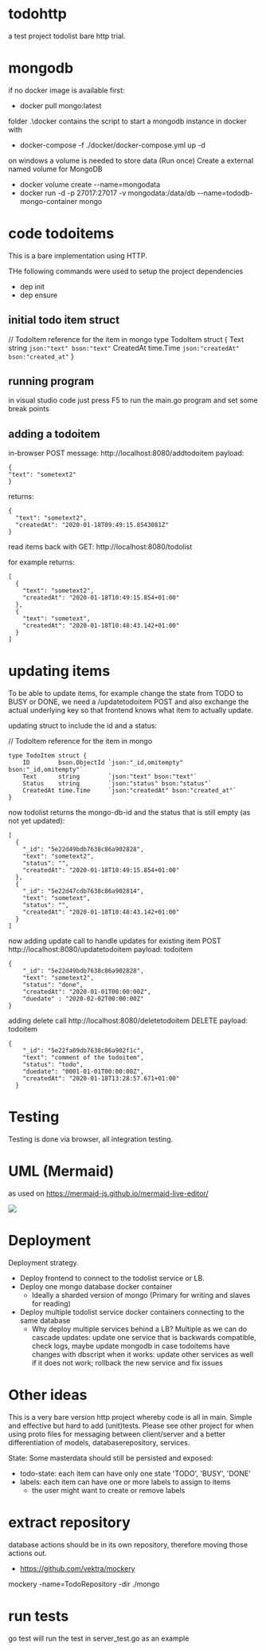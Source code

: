 # todohttp
a test project todolist
bare http trial.

# mongodb

if no docker image is available first:
* docker pull mongo:latest

folder
.\docker 
contains the script to start a mongodb instance in docker with
* docker-compose -f ./docker/docker-compose.yml up -d 

on windows a volume is needed to store data
(Run once) Create a external named volume for MongoDB
* docker volume create --name=mongodata
* docker run -d -p 27017:27017 -v mongodata:/data/db --name=tododb-mongo-container mongo

code todoitems
==============
This is a bare implementation using HTTP.

THe following commands were used to setup the project dependencies
* dep init
* dep ensure

initial todo item struct
------------------------
// TodoItem reference for the item in mongo
type TodoItem struct {
	Text      string    `json:"text" bson:"text"`
	CreatedAt time.Time `json:"createdAt" bson:"created_at"`
}

running program
---------------
in visual studio code just press F5 to run the main.go program
and set some break points

adding a todoitem
-----------------
in-browser POST message:
http://localhost:8080/addtodoitem
payload:

```
{
"text": "sometext2"
}
```

returns:
```
{
  "text": "sometext2",
  "createdAt": "2020-01-18T09:49:15.8543081Z"
}
```

read items back with GET:
http://localhost:8080/todolist

for example returns:
```
[
  {
    "text": "sometext2",
    "createdAt": "2020-01-18T10:49:15.854+01:00"
  },
  {
    "text": "sometext",
    "createdAt": "2020-01-18T10:48:43.142+01:00"
  }
]
```

# updating items

To be able to update items, for example change the state from TODO to BUSY or DONE, we need a /updatetodoitem POST and also exchange
the actual underlying key so that frontend knows what item to actually update.

updating struct to include the id and a status:

// TodoItem reference for the item in mongo
```
type TodoItem struct {
	ID        bson.ObjectId `json:"_id,omitempty" bson:"_id,omitempty"`
	Text      string        `json:"text" bson:"text"`
	Status    string        `json:"status" bson:"status"`
	CreatedAt time.Time     `json:"createdAt" bson:"created_at"`
}
```

now todolist returns the mongo-db-id and the status that is still empty (as not yet updated):
```
[
  {
    "_id": "5e22d49bdb7638c86a902828",
    "text": "sometext2",
    "status": "",
    "createdAt": "2020-01-18T10:49:15.854+01:00"
  },
  {
    "_id": "5e22d47cdb7638c86a902814",
    "text": "sometext",
    "status": "",
    "createdAt": "2020-01-18T10:48:43.142+01:00"
  }
]
```

now adding update call to handle updates for existing item
POST
http://localhost:8080/updatetodoitem
payload: todoitem
```
{
    "_id": "5e22d49bdb7638c86a902828",
    "text": "sometext2",
    "status": "done",
    "createdAt": "2020-01-01T00:00:00Z",
    "duedate" : "2020-02-02T00:00:00Z"
}
```


adding delete call
http://localhost:8080/deletetodoitem DELETE
payload: todoitem
```
{
    "_id": "5e22fa09db7638c86a902f1c",
    "text": "comment of the todoitem",
    "status": "todo",
    "duedate": "0001-01-01T00:00:00Z",
    "createdAt": "2020-01-18T13:28:57.671+01:00"
  }
```

  # Testing 

  Testing is done via browser, all integration testing.

UML (Mermaid)
=============

as used on https://mermaid-js.github.io/mermaid-live-editor/

[![](https://mermaid.ink/img/eyJjb2RlIjoic2VxdWVuY2VEaWFncmFtXG5Gcm9udGVuZCAtPiB0b2RvbGlzdHN2YzogUE9TVCBhZGR0b2RvaXRlbVxudG9kb2xpc3RzdmMgLT4gbW9uZ28gOiBzdG9yZSB0b2RvaXRlbVxudG9kb2xpc3RzdmMgLS0-IEZyb250ZW5kOiB0b2RvaXRlbSByZXNwb25zZVxuRnJvbnRlbmQgLT4gdG9kb2xpc3RzdmM6IEdFVCB0b2RvbGlzdFxudG9kb2xpc3RzdmMgLT4gbW9uZ28gOiByZXRyaWV2ZSBhbGwgaXRlbXNcbnRvZG9saXN0c3ZjIC0tPiBGcm9udGVuZDogdG9kb2xpc3QgcmVzcG9uc2VcbkZyb250ZW5kIC0-IHRvZG9saXN0c3ZjOiBQT1NUIC91cGRhdGV0b2RvaXRlbVxudG9kb2xpc3RzdmMgLT4gbW9uZ28gOiB1cGRhdGUgb25lIGl0ZW1cbnRvZG9saXN0c3ZjIC0tPiBGcm9udGVuZDogdG9kb2xpc3QgcmVzcG9uc2VcbiIsIm1lcm1haWQiOnsidGhlbWUiOiJkZWZhdWx0In19)](https://mermaid-js.github.io/mermaid-live-editor/#/edit/eyJjb2RlIjoic2VxdWVuY2VEaWFncmFtXG5Gcm9udGVuZCAtPiB0b2RvbGlzdHN2YzogUE9TVCBhZGR0b2RvaXRlbVxudG9kb2xpc3RzdmMgLT4gbW9uZ28gOiBzdG9yZSB0b2RvaXRlbVxudG9kb2xpc3RzdmMgLS0-IEZyb250ZW5kOiB0b2RvaXRlbSByZXNwb25zZVxuRnJvbnRlbmQgLT4gdG9kb2xpc3RzdmM6IEdFVCB0b2RvbGlzdFxudG9kb2xpc3RzdmMgLT4gbW9uZ28gOiByZXRyaWV2ZSBhbGwgaXRlbXNcbnRvZG9saXN0c3ZjIC0tPiBGcm9udGVuZDogdG9kb2xpc3QgcmVzcG9uc2VcbkZyb250ZW5kIC0-IHRvZG9saXN0c3ZjOiBQT1NUIC91cGRhdGV0b2RvaXRlbVxudG9kb2xpc3RzdmMgLT4gbW9uZ28gOiB1cGRhdGUgb25lIGl0ZW1cbnRvZG9saXN0c3ZjIC0tPiBGcm9udGVuZDogdG9kb2xpc3QgcmVzcG9uc2VcbiIsIm1lcm1haWQiOnsidGhlbWUiOiJkZWZhdWx0In19)

Deployment
==========

Deployment strategy.
- Deploy frontend to connect to the todolist service or LB.
- Deploy one mongo database docker container
    * Ideally a sharded version of mongo (Primary for writing and slaves for reading)
- Deploy multiple todolist service docker containers connecting to the same database
    * Why deploy multiple services behind a LB? Multiple as we can do cascade updates:
        update one service that is backwards compatible, check logs, maybe update mongodb in case todoitems have changes with dbscript 
        when it works: update other services as well
        if it does not work; rollback the new service and fix issues

Other ideas
===========
This is a very bare version http project whereby code is all in main. Simple and effective but hard to add (unit)tests. Please see other project for when using proto files for messaging between client/server and a better differentiation of models, databaserepository, services.

State: Some masterdata should still be persisted and exposed:
- todo-state: each item can have only one state 'TODO', 'BUSY', 'DONE'
- labels: each item can have one or  more labels to assign to items
  - the user might want to create or remove labels

extract repository
==================
database actions should be in its own repository, therefore moving those actions out.

* https://github.com/vektra/mockery

mockery -name=TodoRepository -dir ./mongo

run tests
=========
go test
will run the test in server_test.go as an example